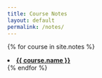 ```yaml
---
title: Course Notes
layout: default
permalink: /notes/
---
```



{% for course in site.notes %}
  <li><a href="{{ course.link }}"> <strong> {{ course.name }} </strong></a></li>
{% endfor %}
